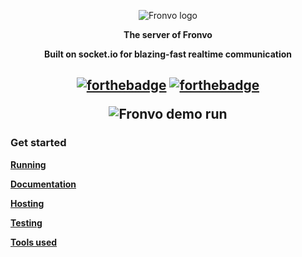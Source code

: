 <p align='center'><img src='https://raw.githubusercontent.com/Fronvo/server/master/.github/assets/logo.svg' alt='Fronvo logo'></p>
<p align='center'><b>The server of Fronvo</b></p>
<p align='center'><b>Built on socket.io for blazing-fast realtime communication</b></p>

<h2 align='center'>

[![forthebadge](https://forthebadge.com/images/badges/made-with-typescript.svg)](https://forthebadge.com)
[![forthebadge](https://forthebadge.com/images/badges/built-with-love.svg)](https://forthebadge.com)

<img src='https://raw.githubusercontent.com/Fronvo/server/master/.github/assets/demo-run-local.svg' alt='Fronvo demo run'>
  
</h2>

### Get started

**[Running](https://github.com/Fronvo/server/blob/master/.github/markdown/RUNNING.md)**

**[Documentation](https://github.com/Fronvo/server/blob/master/.github/markdown/DOCUMENTATION.md)**

**[Hosting](https://github.com/Fronvo/server/blob/master/.github/markdown/HOSTING.md)**

**[Testing](https://github.com/Fronvo/server/blob/master/.github/markdown/TESTING.md)**

**[Tools used](https://github.com/Fronvo/server/blob/master/.github/markdown/TOOLS.md)**
